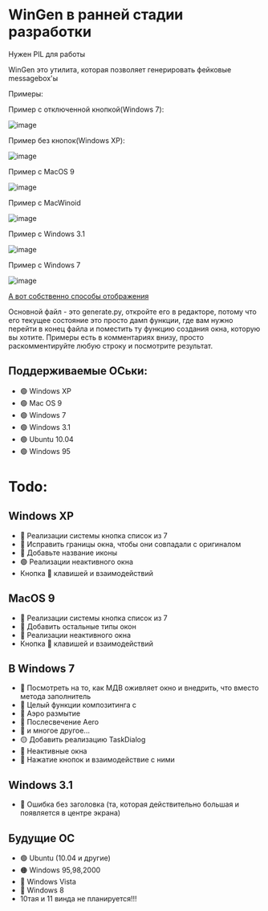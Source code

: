 # WinGen в ранней стадии разработки

Нужен PIL для работы

WinGen это утилита, которая позволяет генерировать фейковые messagebox'ы

Примеры:

Пример с отключенной кнопкой(Windows 7):

![image](https://github.com/misha99fr/WinGen/assets/83592338/c8f14e91-41ea-47a1-b93b-bb82f2c4bb7c)

Пример без кнопок(Windows XP):

![image](https://github.com/misha99fr/WinGen/assets/83592338/1c3c3633-9a31-4ea5-b046-617d4bef7c6a)


Пример с MacOS 9

![image](https://github.com/misha99fr/WinGen/assets/83592338/20d42f18-6f8d-45f8-a8bb-431e3a27bd3f)

Пример с MacWinoid

![image](https://github.com/misha99fr/WinGen/assets/83592338/e683fb0d-88dd-41d5-8e74-1cf05aa81a8a)


Пример с Windows 3.1

![image](https://github.com/misha99fr/WinGen/assets/83592338/dd0ff95b-4d8b-44e3-b931-73ac5a0b66b1)

Пример с Windows 7

![image](https://github.com/misha99fr/WinGen/assets/83592338/5d0aa725-8b9c-4c7a-8940-b56dd63a32a5)


[А вот собственно способы отображения](examples.md)

Основной файл - это generate.py, откройте его в редакторе, потому что его текущее состояние это просто дамп функции, где вам нужно перейти в конец файла и поместить ту функцию создания окна, которую вы хотите.
Примеры есть в комментариях внизу, просто раскомментируйте любую строку и посмотрите результат.

## Поддерживаемые ОСьки:
* 🟢 Windows XP
* 🟢 Mac OS 9
* 🟢 Windows 7
* 🟢 Windows 3.1
* 🟢 Ubuntu 10.04
* 🟢 Windows 95
# Todo:
## Windows ХР
* 🔴 Реализации системы кнопка список из 7
* 🔴 Исправить границы окна, чтобы они совпадали с оригиналом
* 🔴 Добавьте название иконы
* 🟢 Реализации неактивного окна
* Кнопка 🔴 клавишей и взаимодействий
## MacOS 9
* 🔴 Реализации системы кнопка список из 7
* 🔴 Добавить остальные типы окон
* 🔴 Реализации неактивного окна
* Кнопка 🔴 клавишей и взаимодействий
## В Windows 7
* 🔴 Посмотреть на то, как МДВ оживляет окно и внедрить, что вместо метода заполнитель
* 🔴 Целый функции композитинга с
* 🔴 Аэро размытие
* 🔴 Послесвечение Aero
* 🔴 и многое другое...
* 🟡 Добавить реализацию TaskDialog
* 🔶 Неактивные окна
* 🔴 Нажатие кнопок и взаимодействие с ними
## Windows 3.1
* 🔴 Ошибка без заголовка (та, которая действительно большая и появляется в центре экрана)

## Будущие ОС
* 🟢 Ubuntu (10.04 и другие)
* 🟠 Windows 95,98,2000
* 🔴 Windows Vista
* 🔴 Windows 8
* 10тая и 11 винда не планируется!!!

